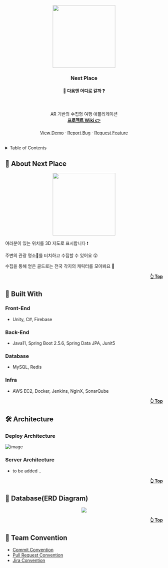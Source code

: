 <div align="center">
<img src=
"https://user-images.githubusercontent.com/30489264/139382331-43fb3607-6dd8-4fad-aaa8-e96da79ee128.png" width="200">
</div>

<h3 align="center">Next Place</h3>
<h4 align="center">🤔 다음엔 어디로 갈까 ❓</h4>
<br />

<p align="center">
AR 기반의 수집형 여행 애플리케이션
<br />
<a href="https://github.com/483759/Next-Place/wiki"><strong>프로젝트 Wiki 👉</strong></a>
<br /><br />
    <a href="https://github.com/483759/Next-Place">View Demo</a>
    ·
    <a href="https://github.com/483759/Next-Place/issues">Report Bug</a>
    ·
    <a href="https://github.com/483759/Next-Place/issues">Request Feature</a>
</p>

<br />

<details>
<summary>Table of Contents</summary>
</details>

## 🎫 About Next Place

<div align="center">
<img src=
"https://user-images.githubusercontent.com/30489264/141942321-0325c626-3e22-4ecf-8745-6e357ed2033c.png" width="200">
</div>

여러분이 있는 위치를 3D 지도로 표시합니다 ❗ 

주변의 관광 명소💫를 터치하고 수집할 수 있어요 😲

수집을 통해 얻은 골드로는 전국 각지의 캐릭터를 모아봐요 🤗

<p align="right"><a href="README.md"><strong>👆 Top</strong></a></p>

## 🧱 Built With

### Front-End

- Unity, C#, Firebase

### Back-End

- Java11, Spring Boot 2.5.6, Spring Data JPA, Junit5 

### Database

- MySQL, Redis

### Infra

- AWS EC2, Docker, Jenkins, NginX, SonarQube

<p align="right"><a href="README.md"><strong>👆 Top</strong></a></p>

## 🛠 Architecture

### Deploy Architecture

![image](https://user-images.githubusercontent.com/30489264/142095233-93c6142b-c0ab-4c5a-9359-fb823839bdd1.png)

### Server Architecture

- to be added ..

<p align="right"><a href="README.md"><strong>👆 Top</strong></a></p>

## 📅 Database(ERD Diagram)

<div align="center">
<img src=
"https://user-images.githubusercontent.com/30489264/141947049-10642deb-0208-4665-81a7-547fddb21b8e.png">
</div>

<p align="right"><a href="README.md"><strong>👆 Top</strong></a></p>

## 💬 Team Convention

- [Commit Convention]()
- [Pull Request Convention]()
- [Jira Convention]()
